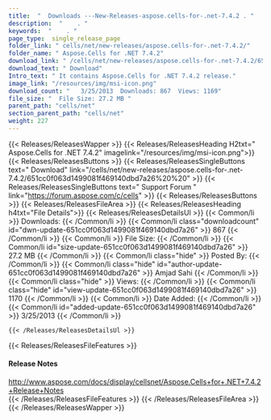 ```yaml
---
title:  "  Downloads ---New-Releases-aspose.cells-for-.net-7.4.2 . " 
description:  "    . " 
keywords:  "    . " 
page_type:  single_release_page
folder_link: " cells/net/new-releases/aspose.cells-for-.net-7.4.2/"
folder_name: " Aspose.Cells for .NET 7.4.2"
download_link: " /cells/net/new-releases/aspose.cells-for-.net-7.4.2/651cc0f063d1499081f469140dbd7a26"
download_text: " Download"
Intro_text: " It contains Aspose.Cells for .NET 7.4.2 release."
image_link: "/resources/img/msi-icon.png"
download_count: "   3/25/2013  Downloads: 867  Views: 1169"
file_size: "  File Size: 27.2 MB "
parent_path: "cells/net"
section_parent_path: "cells/net"
weight: 227 
---
```


{{< Releases/ReleasesWapper >}}
  {{< Releases/ReleasesHeading H2txt=" Aspose.Cells for .NET 7.4.2" imagelink="/resources/img/msi-icon.png">}}
  {{< Releases/ReleasesButtons >}}
    {{< Releases/ReleasesSingleButtons text=" Download" link="/cells/net/new-releases/aspose.cells-for-.net-7.4.2/651cc0f063d1499081f469140dbd7a26%20%20" >}}
    {{< Releases/ReleasesSingleButtons text=" Support Forum " link="https://forum.aspose.com/c/cells" >}}
  {{< Releases/ReleasesButtons >}}
  {{< Releases/ReleasesFileArea >}}
    {{< Releases/ReleasesHeading h4txt="File Details">}}
    {{< Releases/ReleasesDetailsUl >}}
            {{< Common/li  >}} Downloads: {{< /Common/li >}} 
      {{< Common/li class="downloadcount" id="dwn-update-651cc0f063d1499081f469140dbd7a26" >}} 867 {{< /Common/li >}} 
      {{< Common/li  >}} File Size: {{< /Common/li >}} 
      {{< Common/li id="size-update-651cc0f063d1499081f469140dbd7a26" >}} 27.2 MB {{< /Common/li >}} 
      {{< Common/li  class="hide" >}} Posted By: {{< /Common/li >}} 
      {{< Common/li class="hide" id="author-update-651cc0f063d1499081f469140dbd7a26" >}} Amjad Sahi {{< /Common/li >}} 
      {{< Common/li class="hide"  >}} Views: {{< /Common/li >}} 
      {{< Common/li class="hide" id="view-update-651cc0f063d1499081f469140dbd7a26" >}} 1170 {{< /Common/li >}} 
      {{< Common/li  >}} Date Added: {{< /Common/li >}} 
      {{< Common/li id="added-update-651cc0f063d1499081f469140dbd7a26" >}} 3/25/2013 {{< /Common/li >}} 

    {{< /Releases/ReleasesDetailsUl >}}

  {{< Releases/ReleasesFileFeatures >}}
      <h4>Release Notes</h4><div><a href="http://www.aspose.com/docs/display/cellsnet/Aspose.Cells+for+.NET+7.4.2+Release+Notes">http://www.aspose.com/docs/display/cellsnet/Aspose.Cells+for+.NET+7.4.2+Release+Notes</a></div>
  {{< /Releases/ReleasesFileFeatures >}}
 {{< /Releases/ReleasesFileArea >}}
{{< /Releases/ReleasesWapper >}}


